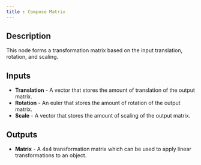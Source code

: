 ```yaml
---
title : Compose Matrix
---
```


## Description

This node forms a transformation matrix based on the input translation,
rotation, and scaling.

## Inputs

- **Translation** - A vector that stores the amount of translation of
    the output matrix.
- **Rotation** - An euler that stores the amount of rotation of the
    output matrix.
- **Scale** - A vector that stores the amount of scaling of the output
    matrix.

## Outputs

- **Matrix** - A 4x4 transformation matrix which can be used to apply
    linear transformations to an object.
